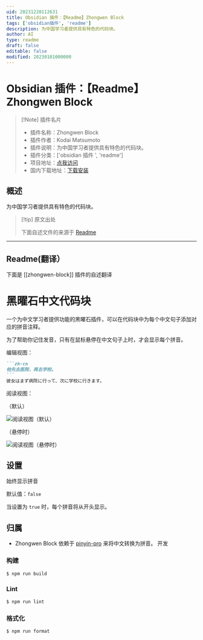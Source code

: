 ```yaml
---
uid: 20231220112631
title: Obsidian 插件：【Readme】Zhongwen Block
tags: ['obsidian插件', 'readme']
description: 为中国学习者提供具有特色的代码块。
author: AI
type: readme
draft: false
editable: false
modified: 20230101000000
---
```


# Obsidian 插件：【Readme】Zhongwen Block

> [!Note] 插件名片
> - 插件名称：Zhongwen Block
> - 插件作者：Kodai Matsumoto
> - 插件说明：为中国学习者提供具有特色的代码块。
> - 插件分类：['obsidian 插件 ', 'readme']
> - 项目地址：[点我访问](https://github.com/0918nobita/obsidian-zhongwen-block)
> - 国内下载地址：[下载安装](https://pkmer.cn/products/plugin/pluginMarket/?zhongwen-block)

## 概述

为中国学习者提供具有特色的代码块。

> [!tip] 原文出处
>
>下面自述文件的来源于 [Readme](https://ghproxy.net/https://raw.githubusercontent.com/0918nobita/obsidian-zhongwen-block/main/README.md)

---

## Readme(翻译）

下面是 [[zhongwen-block]] 插件的自述翻译

# 黑曜石中文代码块

一个为中文学习者提供功能的黑曜石插件，可以在代码块中为每个中文句子添加对应的拼音注释。

为了帮助你记住发音，只有在鼠标悬停在中文句子上时，才会显示每个拼音。

编辑视图：

````markdown
```zh-cn
他先去医院，再去学校。
```
彼女はまず病院に行って、次に学校に行きます。
````

阅读视图：

（默认）

![阅读视图（默认）](https://cdn.pkmer.cn/covers/zhongwen-block_2_0.png!pkmer)

（悬停时）

![阅读视图（悬停时）](https://cdn.pkmer.cn/covers/zhongwen-block_2_1.png!pkmer)

## 设置

始终显示拼音

默认值：`false`

当设置为 `true` 时，每个拼音将从开头显示。

## 归属

- Zhongwen Block 依赖于 [pinyin-pro](https://github.com/zh-lx/pinyin-pro) 来将中文转换为拼音。
开发

### 构建

```bash
$ npm run build
```

### Lint

```bash
$ npm run lint
```

### 格式化

```bash
$ npm run format
```
